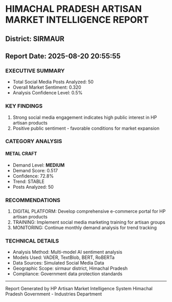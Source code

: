 # HIMACHAL PRADESH ARTISAN MARKET INTELLIGENCE REPORT
## District: SIRMAUR
## Report Date: 2025-08-20 20:55:55

### EXECUTIVE SUMMARY
- Total Social Media Posts Analyzed: 50
- Overall Market Sentiment: 0.320
- Analysis Confidence Level: 0.5%

### KEY FINDINGS
1. Strong social media engagement indicates high public interest in HP artisan products
2. Positive public sentiment - favorable conditions for market expansion

### CATEGORY ANALYSIS

#### METAL CRAFT
- Demand Level: **MEDIUM**
- Demand Score: 0.517
- Confidence: 72.8%
- Trend: STABLE
- Posts Analyzed: 50

### RECOMMENDATIONS
1. DIGITAL PLATFORM: Develop comprehensive e-commerce portal for HP artisan products
2. TRAINING: Implement social media marketing training for artisan groups
3. MONITORING: Continue monthly demand analysis for trend tracking

### TECHNICAL DETAILS
- Analysis Method: Multi-model AI sentiment analysis
- Models Used: VADER, TextBlob, BERT, RoBERTa
- Data Sources: Simulated Social Media Data
- Geographic Scope: sirmaur district, Himachal Pradesh
- Compliance: Government data protection standards

---
Report Generated by HP Artisan Market Intelligence System
Himachal Pradesh Government - Industries Department

